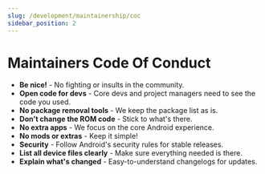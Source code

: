 ```yaml
---
slug: /development/maintainership/coc
sidebar_position: 2
---
```

# Maintainers Code Of Conduct

* **Be nice!** - No fighting or insults in the community.
* **Open code for devs** - Core devs and project managers need to see the code you used.
* **No package removal tools** - We keep the package list as is.
* **Don't change the ROM code** - Stick to what's there.
* **No extra apps** - We focus on the core Android experience.
* **No mods or extras** - Keep it simple!
* **Security** - Follow Android's security rules for stable releases.
* **List all device files clearly** - Make sure everything needed is there.
* **Explain what's changed** - Easy-to-understand changelogs for updates.